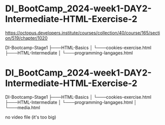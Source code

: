 # DI_BootCamp_2024-week1-DAY2-Intermediate-HTML-Exercise-2
https://octopus.developers.institute/courses/collection/40/course/165/section/519/chapter/1020


DI-Bootcamp-Stage1
├───HTML-Basics
│  └───cookies-exercise.html
├───HTML-Intermediate
│   └───programming-langages.html


# DI_BootCamp_2024-week1-DAY2-Intermediate-HTML-Exercise-2
DI-Bootcamp-Stage1
├───HTML-Basics
│  └───cookies-exercise.html
├───HTML-Intermediate
│   └───programming-langages.html
│   └───media.html

no video file (it's too big)
